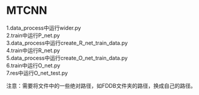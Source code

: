 # MTCNN
1.data_process中运行wider.py  
2.train中运行P_net.py  
3.data_process中运行create_R_net_train_data.py  
4.train中运行R_net.py  
5.data_process中运行create_O_net_train_data.py  
6.train中运行O_net.py  
7.res中运行O_net_test.py  
  
注意：需要将文件中的一些绝对路径，如FDDB文件夹的路径，换成自己的路径。
